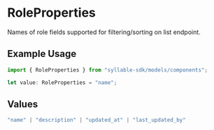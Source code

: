 # RoleProperties

Names of role fields supported for filtering/sorting on list endpoint.

## Example Usage

```typescript
import { RoleProperties } from "syllable-sdk/models/components";

let value: RoleProperties = "name";
```

## Values

```typescript
"name" | "description" | "updated_at" | "last_updated_by"
```